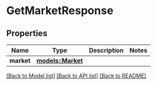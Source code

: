 # GetMarketResponse

## Properties

Name | Type | Description | Notes
------------ | ------------- | ------------- | -------------
**market** | [**models::Market**](Market.md) |  | 

[[Back to Model list]](../README.md#documentation-for-models) [[Back to API list]](../README.md#documentation-for-api-endpoints) [[Back to README]](../README.md)


